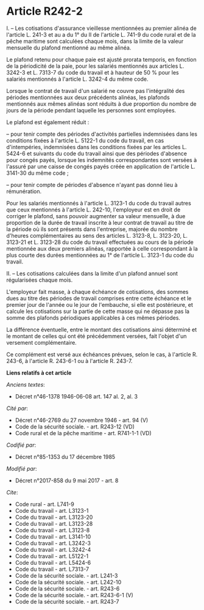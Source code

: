# Article R242-2

I. – Les cotisations d'assurance vieillesse mentionnées au premier alinéa de l'article L. 241-3 et au a du 1° du II de
l'article L. 741-9 du code rural et de la pêche maritime sont calculées chaque mois, dans la limite de la valeur mensuelle du
plafond mentionné au même alinéa. 

Le plafond retenu pour chaque paie est ajusté prorata temporis, en fonction de la périodicité de la paie, pour les salariés
mentionnés aux articles L. 3242-3 et L. 7313-7 du code du travail et à hauteur de 50 % pour les salariés mentionnés à
l'article L. 3242-4 du même code. 

Lorsque le contrat de travail d'un salarié ne couvre pas l'intégralité des périodes mentionnées aux deux précédents alinéas,
les plafonds mentionnés aux mêmes alinéas sont réduits à due proportion du nombre de jours de la période pendant laquelle les
personnes sont employées. 

Le plafond est également réduit : 

– pour tenir compte des périodes d'activités partielles indemnisées dans les conditions fixées à l'article L. 5122-1 du code
du travail, en cas d'intempéries, indemnisées dans les conditions fixées par les articles L. 5424-6 et suivants du code du
travail ainsi que des périodes d'absence pour congés payés, lorsque les indemnités correspondantes sont versées à l'assuré
par une caisse de congés payés créée en application de l'article L. 3141-30 du même code ; 

– pour tenir compte de périodes d'absence n'ayant pas donné lieu à rémunération. 

Pour les salariés mentionnés à l'article L. 3123-1 du code du travail autres que ceux mentionnés à l'article L. 242-10,
l'employeur est en droit de corriger le plafond, sans pouvoir augmenter sa valeur mensuelle, à due proportion de la durée de
travail inscrite à leur contrat de travail au titre de la période où ils sont présents dans l'entreprise, majorée du nombre
d'heures complémentaires au sens des articles L. 3123-8, L. 3123-20, L. 3123-21 et L. 3123-28 du code du travail effectuées
au cours de la période mentionnée aux deux premiers alinéas, rapportée à celle correspondant à la plus courte des durées
mentionnées au 1° de l'article L. 3123-1 du code du travail. 

II. – Les cotisations calculées dans la limite d'un plafond annuel sont régularisées chaque mois. 

L'employeur fait masse, à chaque échéance de cotisations, des sommes dues au titre des périodes de travail comprises entre
cette échéance et le premier jour de l'année ou le jour de l'embauche, si elle est postérieure, et calcule les cotisations
sur la partie de cette masse qui ne dépasse pas la somme des plafonds périodiques applicables à ces mêmes périodes. 

La différence éventuelle, entre le montant des cotisations ainsi déterminé et le montant de celles qui ont été précédemment
versées, fait l'objet d'un versement complémentaire. 

Ce complément est versé aux échéances prévues, selon le cas, à l'article R. 243-6, à l'article R. 243-6-1 ou à l'article R.
243-7.

**Liens relatifs à cet article**

_Anciens textes_:

  - Décret n°46-1378 1946-06-08 art. 147 al. 2, al. 3

_Cité par_:

  - Décret n°46-2769 du 27 novembre 1946 - art. 94 (V)
  - Code de la sécurité sociale. - art. R243-12 (VD)
  - Code rural et de la pêche maritime - art. R741-1-1 (VD)

_Codifié par_:

  - Décret n°85-1353 du 17 décembre 1985

_Modifié par_:

  - Décret n°2017-858 du 9 mai 2017 - art. 8

_Cite_:

  - Code rural - art. L741-9
  - Code du travail - art. L3123-1
  - Code du travail - art. L3123-20
  - Code du travail - art. L3123-28
  - Code du travail - art. L3123-8
  - Code du travail - art. L3141-10
  - Code du travail - art. L3242-3
  - Code du travail - art. L3242-4
  - Code du travail - art. L5122-1
  - Code du travail - art. L5424-6
  - Code du travail - art. L7313-7
  - Code de la sécurité sociale. - art. L241-3
  - Code de la sécurité sociale. - art. L242-10
  - Code de la sécurité sociale. - art. R243-6
  - Code de la sécurité sociale. - art. R243-6-1 (V)
  - Code de la sécurité sociale. - art. R243-7
